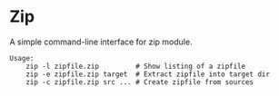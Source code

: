 # Zip

A simple command-line interface for zip module.

```no-highlight
Usage:
    zip -l zipfile.zip         # Show listing of a zipfile
    zip -e zipfile.zip target  # Extract zipfile into target dir
    zip -c zipfile.zip src ... # Create zipfile from sources
```
